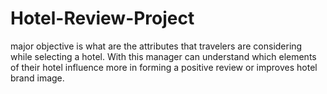 # Hotel-Review-Project
major objective is what are the attributes that travelers are considering while selecting a hotel. With this manager can understand which elements of their hotel influence more in forming a positive review or improves hotel brand image.
